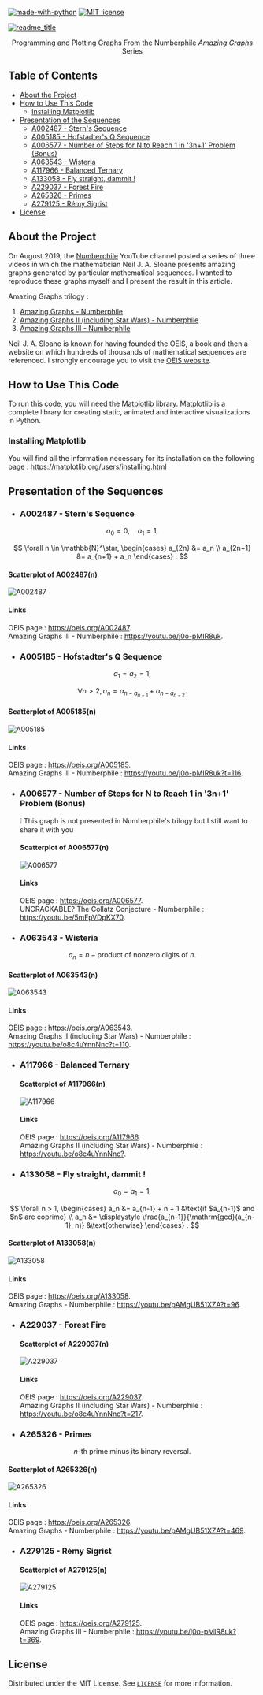 [![made-with-python](https://img.shields.io/badge/Made%20with-Python-1f425f.svg)](https://www.python.org/)
[![MIT license](https://img.shields.io/badge/License-MIT-blue.svg)](https://github.com/armandwayoff/Amazing-Graphs/blob/master/LICENSE)

[![readme_title](readme_title.png)](https://github.com/armandwayoff/Amazing-Graphs)

<p align="center">Programming and Plotting Graphs From the Numberphile <i>Amazing Graphs</i> Series</p>

## Table of Contents

* [About the Project](#about-the-project)
* [How to Use This Code](#how-to-use-this-code)
  * [Installing Matplotlib](#installing-matplotlib)
* [Presentation of the Sequences](#presentation-of-the-sequences)
  * [A002487 - Stern's Sequence](#a002487---sterns-sequence)
  * [A005185 - Hofstadter's Q Sequence](#a005185---hofstadters-q-sequence)
  * [A006577 - Number of Steps for N to Reach 1 in '3n+1' Problem (Bonus)](#a006577---number-of-steps-for-n-to-reach-1-in-3n1-problem-bonus)
  * [A063543 - Wisteria](#a063543---wisteria)
  * [A117966 - Balanced Ternary](#a117966---balanced-ternary)
  * [A133058 - Fly straight, dammit !](#a133058---fly-straight-dammit-)
  * [A229037 - Forest Fire](#a229037---forest-fire)
  * [A265326 - Primes](#a265326---primes)
  * [A279125 - Rémy Sigrist](#a279125---rémy-sigrist)
* [License](#license)

## About the Project

On August 2019, the [Numberphile](https://www.youtube.com/user/numberphile/) YouTube channel posted a series of three videos in which the mathematician Neil J. A. Sloane presents amazing graphs generated by particular mathematical sequences.
I wanted to reproduce these graphs myself and I present the result in this article.

Amazing Graphs trilogy :
  
  1. [Amazing Graphs - Numberphile](https://youtu.be/pAMgUB51XZA)
  2. [Amazing Graphs II (including Star Wars) - Numberphile](https://youtu.be/o8c4uYnnNnc)
  3. [Amazing Graphs III - Numberphile](https://youtu.be/j0o-pMIR8uk)

Neil J. A. Sloane is known for having founded the OEIS, a book and then a website on which hundreds of thousands of mathematical sequences are referenced. I strongly encourage you to visit the [OEIS website](https://oeis.org/).

## How to Use This Code

To run this code, you will need the [Matplotlib](https://matplotlib.org/) library. Matplotlib is a complete library for creating static, animated and interactive visualizations in Python.

### Installing Matplotlib

You will find all the information necessary for its installation on the following page : <https://matplotlib.org/users/installing.html>

## Presentation of the Sequences

* ### A002487 - Stern's Sequence

$$a_0 = 0, \quad a_1 = 1,$$

$$
\forall n \in \mathbb{N}^\star,
\begin{cases}
a_{2n} &= a_n \\ 
a_{2n+1} &= a_{n+1} + a_n
\end{cases}
.
$$

  #### Scatterplot of A002487(n)
  
  ![A002487](https://github.com/armandwayoff/Amazing-Graphs/blob/master/A002487%20-%20Stern's%20Sequence/A002487.png)
  
  #### Links
  
  OEIS page : <https://oeis.org/A002487>.  
  Amazing Graphs III - Numberphile : <https://youtu.be/j0o-pMIR8uk>.
  
* ### A005185 - Hofstadter's Q Sequence

$$a_1 = a_2 = 1,$$

$$\forall n > 2, a_n = a_{n - a_{n-1}} + a_{n - a_{n-2}}.$$
  
  #### Scatterplot of A005185(n)
  
  ![A005185](https://github.com/armandwayoff/Amazing-Graphs/blob/master/A005185%20-%20Hofstadter's%20Q%20Sequence/A005185.png)
  
  #### Links

  OEIS page : <https://oeis.org/A005185>.  
  Amazing Graphs III - Numberphile : <https://youtu.be/j0o-pMIR8uk?t=116>.
  
* ### A006577 - Number of Steps for N to Reach 1 in '3n+1' Problem (Bonus)
  
  ❕ This graph is not presented in Numberphile's trilogy but I still want to share it with you

  #### Scatterplot of A006577(n)
  
  ![A006577](https://github.com/armandwayoff/Amazing-Graphs/blob/master/A006577%20-%20Number%20of%20Steps%20for%20N%20to%20Reach%201%20in%20'3n%2B1'%20Problem%20(Bonus)/A006577.png)
  
  #### Links

  OEIS page : <https://oeis.org/A006577>.  
  UNCRACKABLE? The Collatz Conjecture - Numberphile : <https://youtu.be/5mFpVDpKX70>.
  
* ### A063543 - Wisteria

$$ a_n = n - \text{product of nonzero digits of } n.$$
  
  #### Scatterplot of A063543(n)
  
  ![A063543](https://github.com/armandwayoff/Amazing-Graphs/blob/master/A063543%20-%20Wisteria/A063543.png)
  
  #### Links

  OEIS page : <https://oeis.org/A063543>.  
  Amazing Graphs II (including Star Wars) - Numberphile : <https://youtu.be/o8c4uYnnNnc?t=110>.
  
* ### A117966 - Balanced Ternary
  
  #### Scatterplot of A117966(n)
  
  ![A117966](https://github.com/armandwayoff/Amazing-Graphs/blob/master/A117966%20-%20Balanced%20Ternary/A117966.png)
  
  #### Links

  OEIS page : <https://oeis.org/A117966>.  
  Amazing Graphs II (including Star Wars) - Numberphile : <https://youtu.be/o8c4uYnnNnc?>.  

* ### A133058 - Fly straight, dammit !

$$a_0 = a_1 = 1,$$

$$
\forall n > 1,
\begin{cases}
a_n &= a_{n-1} + n + 1 &\text{if $a_{n-1}$ and $n$ are coprime} \\ 
a_n &= \displaystyle \frac{a_{n-1}}{\mathrm{gcd}(a_{n-1}, n)} &\text{otherwise}
\end{cases}
.
$$
  
  #### Scatterplot of A133058(n)
  
  ![A133058](https://github.com/armandwayoff/Amazing-Graphs/blob/master/A133058%20-%20Fly%20Staight%20Dammit!/A133058.png)
  
  #### Links

  OEIS page : <https://oeis.org/A133058>.  
  Amazing Graphs - Numberphile : <https://youtu.be/pAMgUB51XZA?t=96>.
  
* ### A229037 - Forest Fire

  #### Scatterplot of A229037(n)
  
  ![A229037](https://github.com/armandwayoff/Amazing-Graphs/blob/master/A229037%20-%20Forest%20Fire/A229037.png)
  
  #### Links

  OEIS page : <https://oeis.org/A229037>.  
  Amazing Graphs II (including Star Wars) - Numberphile : <https://youtu.be/o8c4uYnnNnc?t=217>.
  
* ### A265326 - Primes

$$ n\text{-th prime minus its binary reversal}.$$
  
  #### Scatterplot of A265326(n)
  
  ![A265326](https://github.com/armandwayoff/Amazing-Graphs/blob/master/A265326%20-%20Primes/A265326.png)
  
  #### Links

  OEIS page : <https://oeis.org/A265326>.  
  Amazing Graphs - Numberphile : <https://youtu.be/pAMgUB51XZA?t=469>.

* ### A279125 - Rémy Sigrist
  
  #### Scatterplot of A279125(n)
  
  ![A279125](https://github.com/armandwayoff/Amazing-Graphs/blob/master/A279125%20-%20R%C3%A9my%20Sigrist/A279125.png)
  
  #### Links

  OEIS page : <https://oeis.org/A279125>.  
  Amazing Graphs III - Numberphile : <https://youtu.be/j0o-pMIR8uk?t=369>.
  
## License

Distributed under the MIT License. See [```LICENSE```](https://github.com/armandwayoff/Amazing-Graphs/blob/master/LICENSE) for more information.
